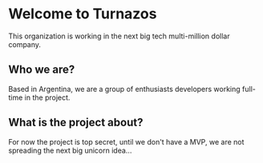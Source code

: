 # Welcome to Turnazos
This organization is working in the next big tech multi-million dollar company.

## Who we are?
Based in Argentina, we are a group of enthusiasts developers working full-time in the project.

## What is the project about?
For now the project is top secret, until we don't have a MVP, we are not spreading the next big unicorn idea...
